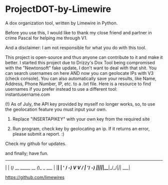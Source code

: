 # ProjectDOT-by-Limewire
A dox organization tool, written by Limewire in Python.
 
Before you use this, I would like to thank my close friend and partner in crime Pascal for helping me through V1.

And a disclaimer: I am not responsible for what you do with this tool. 

This project is open-source and thus anyone can contribute to it and make it better.
I started this project due to Drizzy's Dox Tool being compromised with the "Newtonsoft" fake update, I don't want to deal with that shit.
You can search usernames on here AND now you can geolocate IPs with V3 (check console). You can also automatically save your results, like Name, Address, Phone Number, IP, etc. to a .txt file.
Here is a resource to find usernames if you prefer instead to use a different tool: instantusername.com

(!) As of July, the API key provided by myself no longer works, so, to use the geolocation feature you must input your own. 

1. Replace "INSERTAPIKEY" with your own key from the required site

2. Run program, check key by geolocating an ip. If it returns an error, please submit a report. :)

Check my github for updates.

and finally; have fun.
  _    _                  _         
 | |  (_)_ __  _____ __ _(_)_ _ ___ 
 | |__| | '  \/ -_) V  V / | '_/ -_)
 |____|_|_|_|_\___|\_/\_/|_|_| \___|
                                    
 https://github.com/limewires
